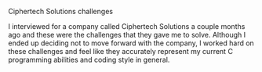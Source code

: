 Ciphertech Solutions challenges

I interviewed for a company called Ciphertech Solutions a couple months ago and these were the challenges that they gave me to solve. Although I ended up deciding not to move forward with the company, I worked hard on these challenges and feel like they accurately represent my current C programming abilities and coding style in general.  
